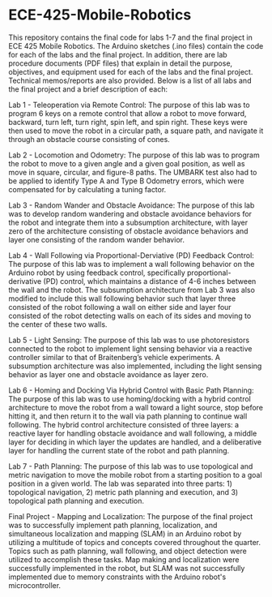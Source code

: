 # ECE-425-Mobile-Robotics
This repository contains the final code for labs 1-7 and the final project in ECE 425 Mobile Robotics.  The Arduino sketches (.ino files) contain the code for each of the labs and the final project.  In addition, there are lab procedure documents (PDF files) that explain in detail the purpose, objectives, and equipment used for each of the labs and the final project.  Technical memos/reports are also provided.  Below is a list of all labs and the final project and a brief description of each:

Lab 1 - Teleoperation via Remote Control:  The purpose of this lab was to program 6 keys on a remote control that allow a robot to move forward, backward, turn left, turn right, spin left, and spin right.  These keys were then used to move the robot in a circular path, a square path, and navigate it through an obstacle course consisting of cones.

Lab 2 - Locomotion and Odometry:  The purpose of this lab was to program the robot to move to a given angle and a given goal position, as well as move in square, circular, and figure-8 paths.  The UMBARK test also had to be applied to identify Type A and Type B Odometry errors, which were compensated for by calculating a tuning factor.

Lab 3 - Random Wander and Obstacle Avoidance:  The purpose of this lab was to develop random wandering and obstacle avoidance behaviors for the robot and integrate them into a subsumption architecture, with layer zero of the architecture consisting of obstacle avoidance behaviors and layer one consisting of the random wander behavior.

Lab 4 - Wall Following via Proportional-Derviative (PD) Feedback Control:  The purpose of this lab was to implement a wall following behavior on the Arduino robot by using feedback control, specifically proportional-derivative (PD) control, which maintains a distance of 4-6 inches between the wall and the robot.  The subsumption architecture from Lab 3 was also modified to include this wall following behavior such that layer three consisted of the robot following a wall on either side and layer four consisted of the robot detecting walls on each of its sides and moving to the center of these two walls.

Lab 5 - Light Sensing:  The purpose of this lab was to use photoresistors connected to the robot to implement light sensing behavior via a reactive controller similar to that of Braitenberg’s vehicle experiments.  A subsumption architecture was also implemented, including the light sensing behavior as layer one and obstacle avoidance as layer zero.

Lab 6 - Homing and Docking Via Hybrid Control with Basic Path Planning:  The purpose of this lab was to use homing/docking with a hybrid control architecture to move the robot from a wall toward a light source, stop before hitting it, and then return it to the wall via path planning to continue wall following.  The hybrid control architecture consisted of three layers: a reactive layer for handling obstacle avoidance and wall following, a middle layer for deciding in which layer the updates are handled, and a deliberative layer for handling the current state of the robot and path planning.

Lab 7 - Path Planning:  The purpose of this lab was to use topological and metric navigation to move the mobile robot from a starting position to a goal position in a given world.  The lab was separated into three parts: 1) topological navigation, 2) metric path planning and execution, and 3) topological path planning and execution.

Final Project - Mapping and Localization:  The purpose of the final project was to successfully implement path planning, localization, and simultaneous localization and mapping (SLAM) in an Arduino robot by utilizing a multitude of topics and concepts covered throughout the quarter.  Topics such as path planning, wall following, and object detection were utilized to accomplish these tasks. Map making and localization were successfully implemented in the robot, but SLAM was not successfully implemented due to memory constraints with the Arduino robot's microcontroller.

